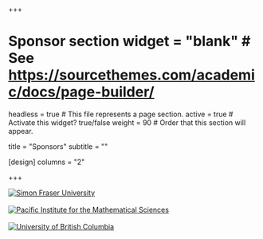 +++
# Sponsor section widget = "blank"  # See https://sourcethemes.com/academic/docs/page-builder/
headless = true  # This file represents a page section.
active = true  # Activate this widget? true/false
weight = 90  # Order that this section will appear.

title = "Sponsors"
subtitle = ""

[design]
columns = "2"

+++
<div class="row">
<div class="col-lg-3 sponsor">
    <a href="https://sfu.ca" target="_blank"><img src="/media/sfu-logo.png" alt="Simon Fraser University" /></a>
</div>
<div class="col-lg-1">&nbsp;</div>
<div class="col-lg-3 sponsor">
    <a href="https://www.pims.math.ca" target="_blank"><img src="/media/pims-logo.png" alt="Pacific Institute for the Mathematical Sciences" /></a>
</div>
<div class="col-lg-1">&nbsp;</div>
<div class="col-lg-3 sponsor">
    <a href="https://ubc.ca" target="_blank"><img src="/media/UBC-logo-2018-crest-blue-rgb72.png" alt="University of British Columbia" /></a>
</div>
</div>
